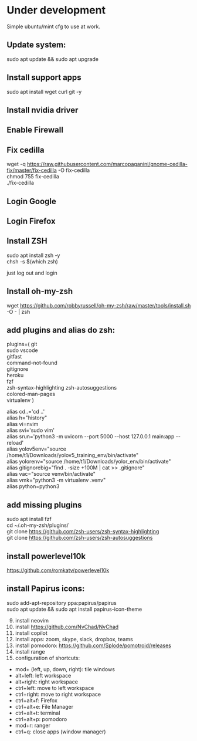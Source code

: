 # Under development

Simple  ubuntu/mint cfg to use at work.

## Update system: 

sudo apt update && sudo apt upgrade

## Install support apps

sudo apt install wget curl git -y

## Install nvidia driver

## Enable Firewall

## Fix cedilla

wget -q https://raw.githubusercontent.com/marcopaganini/gnome-cedilla-fix/master/fix-cedilla -O fix-cedilla  
chmod 755 fix-cedilla  
./fix-cedilla

## Login Google

## Login Firefox

## Install ZSH

sudo apt install zsh -y  
chsh -s $(which zsh)

just log out and login

## Install oh-my-zsh

wget https://github.com/robbyrussell/oh-my-zsh/raw/master/tools/install.sh -O - | zsh

## add plugins and alias do zsh:

plugins=(
    git  
    sudo 
    vscode  
    gitfast  
    command-not-found  
    gitignore  
    heroku  
    fzf  
    zsh-syntax-highlighting 
    zsh-autosuggestions  
    colored-man-pages  
    virtualenv
)

alias cd..='cd ..'  
alias h="history"  
alias vi=nvim  
alias svi='sudo vim'  
alias srun='python3 -m uvicorn --port 5000 --host 127.0.0.1 main:app --reload'  
alias yolov5env="source /home/t1/Downloads/yolov5_training_env/bin/activate"  
alias yolorenv="source /home/t1/Downloads/yolor_env/bin/activate"  
alias gitignorebig="find . -size +100M | cat >> .gitignore"  
alias vac="source venv/bin/activate"  
alias vmk="python3 -m virtualenv .venv"  
alias python=python3

## add missing plugins

sudo apt install fzf  
cd ~/.oh-my-zsh/plugins/  
git clone https://github.com/zsh-users/zsh-syntax-highlighting  
git clone https://github.com/zsh-users/zsh-autosuggestions

## install powerlevel10k

https://github.com/romkatv/powerlevel10k

## install Papirus icons:

sudo add-apt-repository ppa:papirus/papirus  
sudo apt update && sudo apt install papirus-icon-theme

9. install neovim
10. install https://github.com/NvChad/NvChad
11. install copilot
12. install apps: zoom, skype, slack, dropbox, teams
13. install pomodoro: https://github.com/Splode/pomotroid/releases
14. install range
15. configuration of shortcuts:
  - mod+ (left, up, down, right): tile windows
  - alt+left: left workspace
  - alt+right: right workspace
  - ctrl+left: move to left workspace
  - ctrl+right: move to right workspace
  - ctrl+alt+f: Firefox
  - ctrl+alt+e: File Manager
  - ctrl+alt+t: terminal
  - ctrl+alt+p: pomodoro
  - mod+r: ranger
  - ctrl+q: close apps (window manager)
